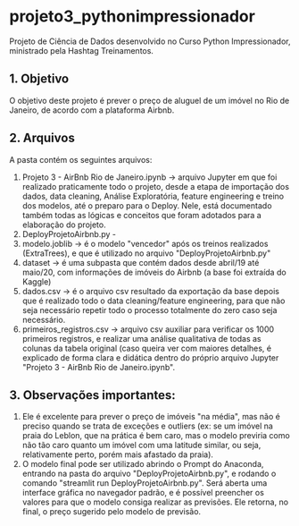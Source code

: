 # projeto3_pythonimpressionador
Projeto de Ciência de Dados desenvolvido no Curso Python Impressionador, ministrado pela Hashtag Treinamentos.


## 1. Objetivo
O objetivo deste projeto é prever o preço de aluguel de um imóvel no Rio de Janeiro, de acordo com a plataforma Airbnb.

## 2. Arquivos
A pasta contém os seguintes arquivos:
1. Projeto 3 - AirBnb Rio de Janeiro.ipynb -> arquivo Jupyter em que foi realizado praticamente todo o projeto, desde a etapa de importação dos dados, data cleaning, Análise Exploratória, feature engineering e treino dos modelos, até o preparo para o Deploy. Nele, está documentado também todas as lógicas e conceitos que foram adotados para a elaboração do projeto.
2. DeployProjetoAirbnb.py -
3. modelo.joblib -> é o modelo "vencedor" após os treinos realizados (ExtraTrees), e que é utilizado no arquivo "DeployProjetoAirbnb.py"
4. dataset -> é uma subpasta que contém dados desde abril/19 até maio/20, com informações de imóveis do Airbnb (a base foi extraída do Kaggle)
5. dados.csv -> é o arquivo csv resultado da exportação da base depois que é realizado todo o data cleaning/feature engineering, para que não seja necessário repetir todo o processo totalmente do zero caso seja necessário.
6. primeiros_registros.csv -> arquivo csv auxiliar para verificar os 1000 primeiros registros, e realizar uma análise qualitativa de todas as colunas da tabela original (caso queira ver com maiores detalhes, é explicado de forma clara e didática dentro do próprio arquivo Jupyter "Projeto 3 - AirBnb Rio de Janeiro.ipynb".

## 3. Observações importantes:
1. Ele é excelente para prever o preço de imóveis "na média", mas não é preciso quando se trata de exceções e outliers (ex: se um imóvel na praia do Leblon, que na prática é bem caro, mas o modelo previria como não tão caro quanto um imóvel com uma latitude similar, ou seja, relativamente perto, porém mais afastado da praia). 
2. O modelo final pode ser utilizado abrindo o Prompt do Anaconda, entrando na pasta do arquivo "DeployProjetoAirbnb.py", e rodando o comando "streamlit run DeployProjetoAirbnb.py". Será aberta uma interface gráfica no navegador padrão, e é possível preencher os valores para que o modelo consiga realizar as previsões. Ele retorna, no final, o preço sugerido pelo modelo de previsão.
